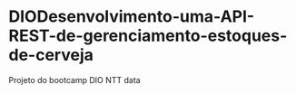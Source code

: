 # DIODesenvolvimento-uma-API-REST-de-gerenciamento-estoques-de-cerveja
Projeto do bootcamp DIO NTT data
